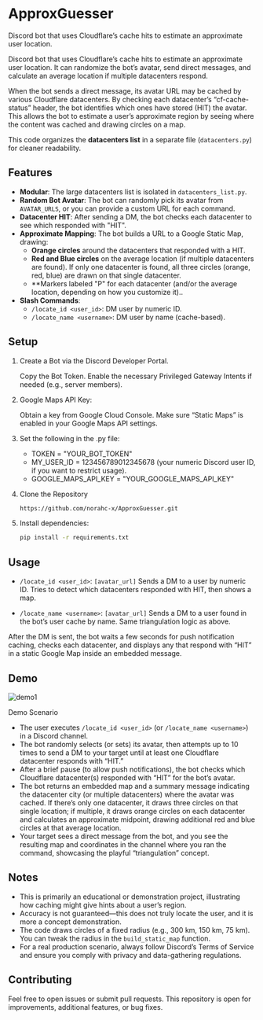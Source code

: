 # ApproxGuesser
Discord bot that uses Cloudflare’s cache hits to estimate an approximate user location.

 Discord bot that uses Cloudflare’s cache hits to estimate an approximate user location. 
 It can randomize the bot’s avatar, send direct messages, and calculate an average location if multiple datacenters respond. 

When the bot sends a direct message, its avatar URL may be cached by various Cloudflare datacenters. By checking each datacenter’s “cf-cache-status” header, the bot identifies which ones have stored (HIT) the avatar. This allows the bot to estimate a user’s approximate region by seeing where the content was cached and drawing circles on a map.

This code organizes the **datacenters list** in a separate file (`datacenters.py`) for cleaner readability.

## Features

- **Modular**: The large datacenters list is isolated in `datacenters_list.py`.
- **Random Bot Avatar**: The bot can randomly pick its avatar from `AVATAR_URLS`, or you can provide a custom URL for each command.
- **Datacenter HIT**: After sending a DM, the bot checks each datacenter to see which responded with "HIT".
- **Approximate Mapping**: The bot builds a URL to a Google Static Map, drawing:
  - **Orange circles** around the datacenters that responded with a HIT.
  - **Red and Blue circles** on the average location (if multiple datacenters are found). If only one datacenter is found, all three circles (orange, red, blue) are drawn on that single datacenter.
  - **Markers labeled "P" for each datacenter (and/or the average location, depending on how you customize it)..
- **Slash Commands**:
  - `/locate_id <user_id>`: DM user by numeric ID.
  - `/locate_name <username>`: DM user by name (cache-based).
  
## Setup

1. Create a Bot via the Discord Developer Portal.

    Copy the Bot Token.
    Enable the necessary Privileged Gateway Intents if needed (e.g., server members).

2. Google Maps API Key:

    Obtain a key from Google Cloud Console.
    Make sure “Static Maps” is enabled in your Google Maps API settings.

3. Set the following in the .py file:

    - TOKEN = "YOUR_BOT_TOKEN"
    - MY_USER_ID = 123456789012345678 (your numeric Discord user ID, if you want to restrict usage).
    - GOOGLE_MAPS_API_KEY = "YOUR_GOOGLE_MAPS_API_KEY"

4. Clone the Repository

   ```bash
   https://github.com/norahc-x/ApproxGuesser.git

5. Install dependencies:
   ```bash
   pip install -r requirements.txt

## Usage

  - `/locate_id <user_id>`: `[avatar_url]`
  Sends a DM to a user by numeric ID. Tries to detect which datacenters responded with HIT, then shows a map.

  - `/locate_name <username>`: `[avatar_url]`
  Sends a DM to a user found in the bot’s user cache by name. Same triangulation logic as above.

After the DM is sent, the bot waits a few seconds for push notification caching, checks each datacenter, and displays any that respond with “HIT” in a static Google Map inside an embedded message.

## Demo

![demo1](https://github.com/user-attachments/assets/32322a1b-a80d-449e-9d6a-09dec69132b9)

Demo Scenario

  - The user executes `/locate_id <user_id>` (or `/locate_name <username>`) in a Discord channel.
  - The bot randomly selects (or sets) its avatar, then attempts up to 10 times to send a DM to your target until at least one Cloudflare datacenter responds with “HIT.”
  - After a brief pause (to allow push notifications), the bot checks which Cloudflare datacenter(s) responded with “HIT” for the bot’s avatar.
  - The bot returns an embedded map and a summary message indicating the datacenter city (or multiple datacenters) where the avatar was cached. If there’s only one datacenter, it draws three circles on that single location; if multiple, it draws orange circles on each datacenter and calculates an approximate midpoint, drawing additional red and blue circles at that average location.
  - Your target sees a direct message from the bot, and you see the resulting map and coordinates in the channel where you ran the command, showcasing the playful “triangulation” concept.


## Notes

  - This is primarily an educational or demonstration project, illustrating how caching might give hints about a user’s region.
  - Accuracy is not guaranteed—this does not truly locate the user, and it is more a concept demonstration.
  - The code draws circles of a fixed radius (e.g., 300 km, 150 km, 75 km). You can tweak the radius in the `build_static_map` function.
  - For a real production scenario, always follow Discord’s Terms of Service and ensure you comply with privacy and data-gathering regulations.

## Contributing

Feel free to open issues or submit pull requests. This repository is open for improvements, additional features, or bug fixes.
